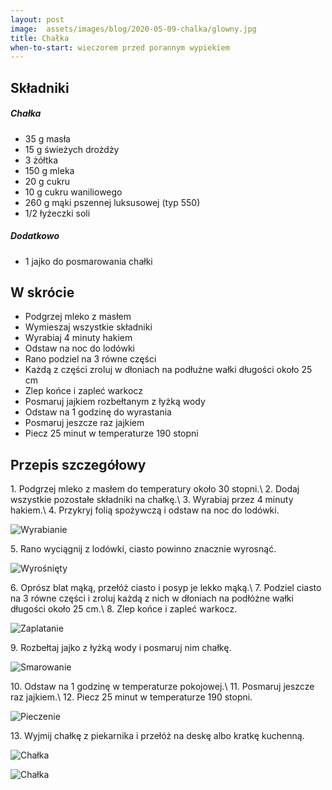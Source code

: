 ```yaml
---
layout: post
image:  assets/images/blog/2020-05-09-chalka/glowny.jpg
title: Chałka
when-to-start: wieczorem przed porannym wypiekiem
---
```


## Składniki

##### Chałka

* 35 g masła
* 15 g świeżych drożdży
* 3 żółtka
* 150 g mleka
* 20 g cukru
* 10 g cukru waniliowego
* 260 g mąki pszennej luksusowej (typ 550)
* 1/2 łyżeczki soli

##### Dodatkowo

* 1 jajko do posmarowania chałki

## W skrócie

* Podgrzej mleko z masłem
* Wymieszaj wszystkie składniki
* Wyrabiaj 4 minuty hakiem
* Odstaw na noc do lodówki
* Rano podziel na 3 równe części
* Każdą z części zroluj w dłoniach na podłużne wałki długości około 25 cm
* Zlep końce i zapleć warkocz
* Posmaruj jajkiem rozbełtanym z łyżką wody
* Odstaw na 1 godzinę do wyrastania
* Posmaruj jeszcze raz jajkiem
* Piecz 25 minut w temperaturze 190 stopni


## Przepis szczegółowy

1\. Podgrzej mleko z masłem do temperatury około 30 stopni.\\
2\. Dodaj wszystkie pozostałe składniki na chałkę.\\
3\. Wyrabiaj przez 4 minuty hakiem.\\
4\. Przykryj folią spożywczą i odstaw na noc do lodówki.

![Wyrabianie](/assets/images/blog/2020-05-09-chalka/wyrabianie.jpg)

5\. Rano wyciągnij z lodówki, ciasto powinno znacznie wyrosnąć.

![Wyrośnięty](/assets/images/blog/2020-05-09-chalka/wyrosniety.jpg)

6\. Oprósz blat mąką, przełóż ciasto i posyp je lekko mąką.\\
7\. Podziel ciasto na 3 równe części i zroluj każdą z nich w dłoniach na podłóżne wałki długości około 25 cm.\\
8\. Zlep końce i zapleć warkocz.

![Zaplatanie](/assets/images/blog/2020-05-09-chalka/zaplatanie.jpg)

9\. Rozbełtaj jajko z łyżką wody i posmaruj nim chałkę.

![Smarowanie](/assets/images/blog/2020-05-09-chalka/smarowanie.jpg)

10\. Odstaw na 1 godzinę w temperaturze pokojowej.\\
11\. Posmaruj jeszcze raz jajkiem.\\
12\. Piecz 25 minut w temperaturze 190 stopni.

![Pieczenie](/assets/images/blog/2020-05-09-chalka/pieczenie.jpg)

13\. Wyjmij chałkę z piekarnika i przełóż na deskę albo kratkę kuchenną.

![Chałka](/assets/images/blog/2020-05-09-chalka/koniec.jpg)

![Chałka](/assets/images/blog/2020-05-09-chalka/koniec-drugi.jpg)
